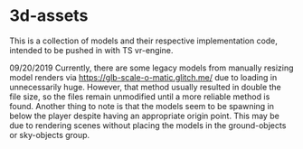 3d-assets
=========
This is a collection of models and their respective implementation code, intended to be pushed in with TS vr-engine.

09/20/2019
Currently, there are some legacy models from manually resizing model renders via https://glb-scale-o-matic.glitch.me/ due to loading in unnecessarily huge. However, that method usually resulted in double the file size, so the files remain unmodified until a more reliable method is found. Another thing to note is that the models seem to be spawning in below the player despite having an appropriate origin point. This may be due to rendering scenes without placing the models in the ground-objects or sky-objects group.
